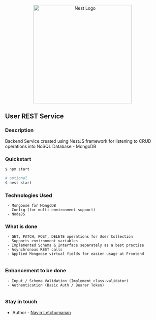 <p align="center">
  <a href="http://nestjs.com/" target="blank"><img src="https://nestjs.com/img/logo_text.svg" width="320" alt="Nest Logo" /></a>
</p>

## User REST Service

### Description
<p>
  Backend Service created using NestJS framework for listening to CRUD operations into NoSQL Database - MongoDB
</p>

### Quickstart
````bash
$ npm start

# optional
$ nest start
````

### Technologies Used

```
 - Mongoose for MongoDB
 - Config (for multi environment support)
 - NodeJS
```

### What is done

```
 - GET, PATCH, POST, DELETE operations for User Collection
 - Supports environment variables
 - Implemented Schema & Interface separately as a best practise
 - Asynchronous REST calls
 - Applied Mongoose virtual fields for easier usage at Frontend
 
```

### Enhancement to be done

```
 - Input / Schema Validation (Implement class-validator)
 - Authentication (Basic Auth / Bearer Token)
 
```

### Stay in touch

- Author - [Navin Letchumanan](https://www.linkedin.com/in/navin-letchumanan-b0988b187/)

